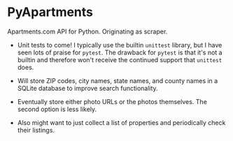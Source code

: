 # PyApartments
Apartments.com API for Python. Originating as scraper.




* Unit tests to come! I typically use the builtin `unittest` library, but I have seen lots of praise for `pytest`. The drawback for `pytest` is that it's not a builtin and therefore won't receive the continued support that `unittest` does.

* Will store ZIP codes, city names, state names, and county names in a SQLite database to improve search functionality.

* Eventually store either photo URLs or the photos themselves. The second option is less likely.


* Also might want to just collect a list of properties and periodically check their listings.

